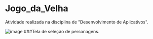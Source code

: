 # Jogo_da_Velha
Atividade realizada na disciplina de "Desenvolvimento de Aplicativos".


![image](https://user-images.githubusercontent.com/101808175/159576838-f84d29e0-52d1-400c-8af6-41f5e5c4aca5.png)
###Tela de seleção de personagens.
